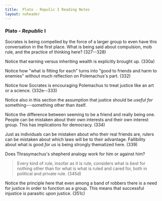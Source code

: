 ```yaml
---
title:  Plato - Repulic I Reading Notes
layout: noheader
---
```



### Plato - *Republic* I ###

Socrates is being compelled by the force of a larger group to even have this conversation in the first place.  What is being said about compulsion, mob rule, and the practice of thinking here?
(327--328)

Notice that earning versus inheriting wealth is explicitly brought up.
(330a)

Notice how "what is fitting for each" turns into "good to friends and harm to enemies" without much reflection on Polemachus's part.
(332)

Notice how Socrates is encouraging Polemachus to treat justice like an art or a science.
(332e--333)

Notice also in this section the assumption that justice should be *useful for* something---something other than itself.

Notice the difference between seeming to be a friend and really being one.  People can be mistaken about their own interests and their own interest group.  This has implications for democracy.
(334)

Just as individuals can be mistaken about who their real friends are, rulers can be mistaken about which laws will be to their advantage.  Fallibility about what is good *for us* is being strongly thematized here.
(339)

Does Thrasymachus's shepherd analogy work for him or against him?

> Every kind of rule, insofar as it is rule, considers what is
> best for nothing other than for what is what is ruled and cared
> for, both in political and private rule.
> (345d)

Notice the principle here that even among a band of robbers there is a need for justice in order to function as a group.  This means that successful injustice is  parasitic upon justice.
(351c)


